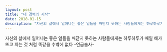 ```yaml
---
layout: post
title: "내 경력의 시작"
date: 2018-01-15
description: "자신의 삶에서 일어나는 좋은 일들을 깨닫지 못하는 사람들에게는 하루하루가 매일 해가 뜨고 지는 것 처럼 똑같을 수밖에 없다" -연금술사-
---
```


<p class="intro"><span class="dropcap">자</span>신의 삶에서 일어나는 좋은 일들을 깨닫지 못하는 사람들에게는 하루하루가 매일 해가 뜨고 지는 것 처럼 똑같을 수밖에 없다 -연금술사-</p>
